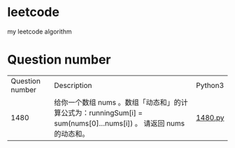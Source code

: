 # leetcode
 my leetcode algorithm
 
# Question number
<table>
<tr>
<td>Question number</td>
<td>Description</td>
<td>Python3</td>
</tr>
<tr>
<td>1480</td>
<td>给你一个数组 nums 。数组「动态和」的计算公式为：runningSum[i] = sum(nums[0]…nums[i]) 。
请返回 nums 的动态和。
</td>
<td><a href="algorithms/python3/1480.py">1480.py</a></td>
</tr>
</table>